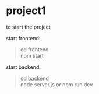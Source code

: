# project1
to start the project

start frontend:<br>
>cd frontend<br>
>npm start

start backend:<br>
>cd backend<br>
>node server.js or npm run dev
